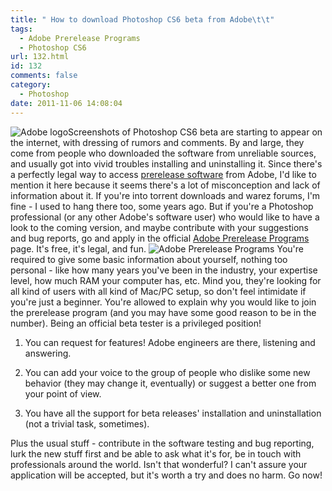```yaml
---
title: " How to download Photoshop CS6 beta from Adobe\t\t"
tags:
  - Adobe Prerelease Programs
  - Photoshop CS6
url: 132.html
id: 132
comments: false
category:
  - Photoshop
date: 2011-11-06 14:08:04
---
```


![Adobe logo](http://localhost:8888/wp-content/uploads/2011/11/adobe.gif)Screenshots of Photoshop CS6 beta are starting to appear on the internet, with dressing of rumors and comments. By and large, they come from people who downloaded the software from unreliable sources, and usually got into vivid troubles installing and uninstalling it. Since there's a perfectly legal way to access [prerelease software](https://www.adobe.com/cfusion/mmform/index.cfm?name=prerelease_interest "Adobe Prerelease program") from Adobe, I'd like to mention it here because it seems there's a lot of misconception and lack of information about it. If you're into torrent downloads and warez forums, I'm fine - I used to hang there too, some years ago. But if you're a Photoshop professional (or any other Adobe's software user) who would like to have a look to the coming version, and maybe contribute with your suggestions and bug reports, go and apply in the official [Adobe Prerelease Programs](https://www.adobe.com/cfusion/mmform/index.cfm?name=prerelease_interest "Adobe Prerelease Programs") page. It's free, it's legal, and fun. ![Adobe Prerelease Programs](http://localhost:8888/wp-content/uploads/2011/11/Prerelease.gif) You're required to give some basic information about yourself, nothing too personal - like how many years you've been in the industry, your expertise level, how much RAM your computer has, etc. Mind you, they're looking for all kind of users with all kind of Mac/PC setup, so don't feel intimidate if you're just a beginner. You're allowed to explain why you would like to join the prerelease program (and you may have some good reason to be in the number). Being an official beta tester is a privileged position!

1.  You can request for features! Adobe engineers are there, listening and answering.
    
2.  You can add your voice to the group of people who dislike some new behavior (they may change it, eventually) or suggest a better one from your point of view.
    
3.  You have all the support for beta releases' installation and uninstallation (not a trivial task, sometimes).
    

Plus the usual stuff - contribute in the software testing and bug reporting, lurk the new stuff first and be able to ask what it's for, be in touch with professionals around the world. Isn't that wonderful? I can't assure your application will be accepted, but it's worth a try and does no harm. Go now!